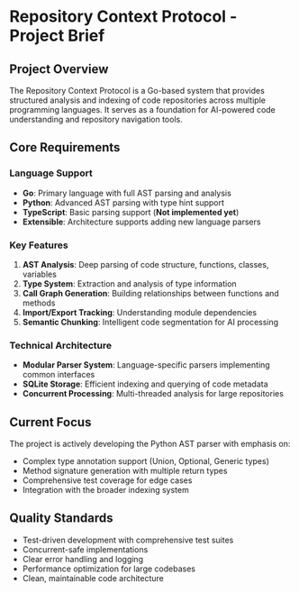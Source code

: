 # Repository Context Protocol - Project Brief

## Project Overview
The Repository Context Protocol is a Go-based system that provides structured analysis and indexing of code repositories across multiple programming languages. It serves as a foundation for AI-powered code understanding and repository navigation tools.

## Core Requirements

### Language Support
- **Go**: Primary language with full AST parsing and analysis
- **Python**: Advanced AST parsing with type hint support
- **TypeScript**: Basic parsing support (**Not implemented yet**)
- **Extensible**: Architecture supports adding new language parsers

### Key Features
1. **AST Analysis**: Deep parsing of code structure, functions, classes, variables
2. **Type System**: Extraction and analysis of type information
3. **Call Graph Generation**: Building relationships between functions and methods
4. **Import/Export Tracking**: Understanding module dependencies
5. **Semantic Chunking**: Intelligent code segmentation for AI processing


### Technical Architecture
- **Modular Parser System**: Language-specific parsers implementing common interfaces
- **SQLite Storage**: Efficient indexing and querying of code metadata
- **Concurrent Processing**: Multi-threaded analysis for large repositories

## Current Focus
The project is actively developing the Python AST parser with emphasis on:
- Complex type annotation support (Union, Optional, Generic types)
- Method signature generation with multiple return types
- Comprehensive test coverage for edge cases
- Integration with the broader indexing system

## Quality Standards
- Test-driven development with comprehensive test suites
- Concurrent-safe implementations
- Clear error handling and logging
- Performance optimization for large codebases
- Clean, maintainable code architecture

